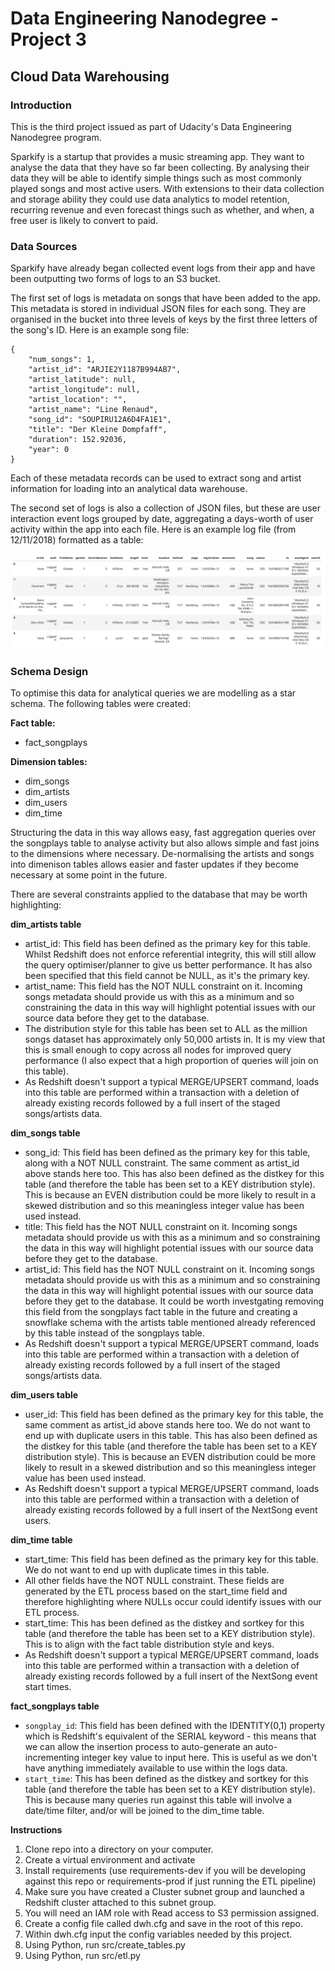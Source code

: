 # Data Engineering Nanodegree - Project 3
## Cloud Data Warehousing
### Introduction
This is the third project issued as part of Udacity's Data Engineering Nanodegree program.

Sparkify is a startup that provides a music streaming app. They want to analyse the data that they have so far been collecting. By analysing their data they will be able to identify simple things such as most commonly played songs and most active users. With extensions to their data collection and storage ability they could use data analytics to model retention, recurring revenue and even forecast things such as whether, and when, a free user is likely to convert to paid.

### Data Sources
Sparkify have already began collected event logs from their app and have been outputting two forms of logs to an S3 bucket. 

The first set of logs is metadata on songs that have been added to the app. This metadata is stored in individual JSON files for each song. They are organised in the bucket into three levels of keys by the first three letters of the song's ID. Here is an example song file:

    {
        "num_songs": 1, 
        "artist_id": "ARJIE2Y1187B994AB7", 
        "artist_latitude": null, 
        "artist_longitude": null, 
        "artist_location": "", 
        "artist_name": "Line Renaud", 
        "song_id": "SOUPIRU12A6D4FA1E1", 
        "title": "Der Kleine Dompfaff", 
        "duration": 152.92036, 
        "year": 0
    }

Each of these metadata records can be used to extract song and artist information for loading into an analytical data warehouse.

The second set of logs is also a collection of JSON files, but these are user interaction event logs grouped by date, aggregating a days-worth of user activity within the app into each file. Here is an example log file (from 12/11/2018) formatted as a table:

![Log Data Example](/assets/log-data.png)

### Schema Design

To optimise this data for analytical queries we are modelling as a star schema. The following tables were created:

**Fact table:**

- fact_songplays

**Dimension tables:**

- dim_songs
- dim_artists
- dim_users
- dim_time

Structuring the data in this way allows easy, fast aggregation queries over the songplays table to analyse activity but also allows simple and fast joins to the dimensions where necessary. De-normalising the artists and songs into dimenison tables allows easier and faster updates if they become necessary at some point in the future.

There are several constraints applied to the database that may be worth highlighting:

**dim_artists table**
- artist_id: This field has been defined as the primary key for this table. Whilst Redshift does not enforce referential integrity, this will still allow the query optimiser/planner to give us better performance. It has also been specified that this field cannot be NULL, as it's the primary key.
- artist_name: This field has the NOT NULL constraint on it. Incoming songs metadata should provide us with this as a minimum and so constraining the data in this way will highlight potential issues with our source data before they get to the database.
- The distribution style for this table has been set to ALL as the million songs dataset has approximately only 50,000 artists in. It is my view that this is small enough to copy across all nodes for improved query performance (I also expect that a high proportion of queries will join on this table).
- As Redshift doesn't support a typical MERGE/UPSERT command, loads into this table are performed within a transaction with a deletion of already existing records followed by a full insert of the staged songs/artists data.

**dim_songs table**
- song_id: This field has been defined as the primary key for this table, along with a NOT NULL constraint. The same comment as artist_id above stands here too. This has also been defined as the distkey for this table (and therefore the table has been set to a KEY distribution style). This is because an EVEN distribution could be more likely to result in a skewed distribution and so this meaningless integer value has been used instead.
- title: This field has the NOT NULL constraint on it. Incoming songs metadata should provide us with this as a minimum and so constraining the data in this way will highlight potential issues with our source data before they get to the database.
- artist_id: This field has the NOT NULL constraint on it. Incoming songs metadata should provide us with this as a minimum and so constraining the data in this way will highlight potential issues with our source data before they get to the database. It could be worth investgating removing this field from the songplays fact table in the future and creating a snowflake schema with the artists table mentioned already referenced by this table instead of the songplays table.
- As Redshift doesn't support a typical MERGE/UPSERT command, loads into this table are performed within a transaction with a deletion of already existing records followed by a full insert of the staged songs/artists data.

**dim_users table**
- user_id: This field has been defined as the primary key for this table, the same comment as artist_id above stands here too. We do not want to end up with duplicate users in this table. This has also been defined as the distkey for this table (and therefore the table has been set to a KEY distribution style). This is because an EVEN distribution could be more likely to result in a skewed distribution and so this meaningless integer value has been used instead.
- As Redshift doesn't support a typical MERGE/UPSERT command, loads into this table are performed within a transaction with a deletion of already existing records followed by a full insert of the NextSong event users.

**dim_time table**
- start_time: This field has been defined as the primary key for this table. We do not want to end up with duplicate times in this table.
- All other fields have the NOT NULL constraint. These fields are generated by the ETL process based on the start_time field and therefore highlighting where NULLs occur could identify issues with our ETL process.
- start_time: This has been defined as the distkey and sortkey for this table (and therefore the table has been set to a KEY distribution style). This is to align with the fact table distribution style and keys.
- As Redshift doesn't support a typical MERGE/UPSERT command, loads into this table are performed within a transaction with a deletion of already existing records followed by a full insert of the NextSong event start times.

**fact_songplays table**
- `songplay_id`: This field has been defined with the IDENTITY(0,1) property which is Redshift's equivalent of the SERIAL keyword - this means that we can allow the insertion process to auto-generate an auto-incrementing integer key value to input here. This is useful as we don't have anything immediately available to use within the logs data.
- `start_time`: This has been defined as the distkey and sortkey for this table (and therefore the table has been set to a KEY distribution style). This is because many queries run against this table will involve a date/time filter, and/or will be joined to the dim_time table.


**Instructions**
1. Clone repo into a directory on your computer.
2. Create a virtual environment and activate
3. Install requirements (use requirements-dev if you will be developing against this repo or requirements-prod if just running the ETL pipeline)
4. Make sure you have created a Cluster subnet group and launched a Redshift cluster attached to this subnet group. 
5. You will need an IAM role with Read access to S3 permission assigned.
6. Create a config file called dwh.cfg and save in the root of this repo. 
7. Within dwh.cfg input the config variables needed by this project.
8. Using Python, run src/create_tables.py
9. Using Python, run src/etl.py